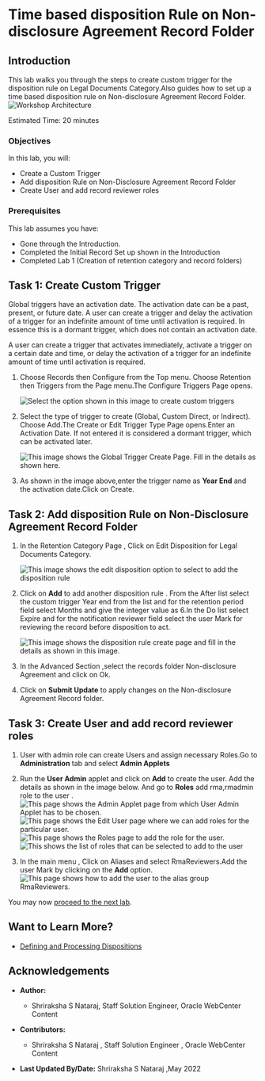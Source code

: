 # Time based disposition Rule on Non-disclosure Agreement Record Folder

## Introduction

This lab walks you through the steps to create custom trigger for the disposition rule on Legal Documents Category.Also guides how to set up a time based disposition rule on Non-disclosure Agreement Record Folder.
   ![Workshop Architecture](./images/workshop-architecture.png "Workshop Architecture")

Estimated Time: 20 minutes

### Objectives

In this lab, you will:
* Create a Custom Trigger
* Add disposition Rule on Non-Disclosure Agreement Record Folder
* Create User and add record reviewer roles

### Prerequisites

This lab assumes you have:
* Gone through the Introduction.
* Completed the Initial Record Set up shown in the Introduction
* Completed Lab 1 (Creation of retention category and record folders)


## Task 1: Create Custom Trigger

Global triggers have an activation date. The activation date can be a past, present, or future date. A user can create a trigger and delay the activation of a trigger for an indefinite amount of time until activation is required. In essence this is a dormant trigger, which does not contain an activation date.

A user can create a trigger that activates immediately, activate a trigger on a certain date and time, or delay the activation of a trigger for an indefinite amount of time until activation is required.

1. Choose Records then Configure from the Top menu. Choose Retention then Triggers from the Page menu.The Configure Triggers Page opens.

   ![Select the option shown in this image to create custom triggers](./images/create-trigger.png "Create Trigger")

2. Select the type of trigger to create (Global, Custom Direct, or Indirect). Choose Add.The Create or Edit Trigger Type Page opens.Enter an Activation Date. If not entered it is considered a dormant trigger, which can be activated later.

   ![This image shows the Global Trigger Create Page. Fill in the details as shown here.](./images/globaltrigger-creation-form.png "Global Trigger Create Page")

3. As shown in the image above,enter the trigger name as **Year End** and the activation date.Click on Create.


## Task 2: Add disposition Rule on Non-Disclosure Agreement Record Folder

  1. In the Retention Category Page , Click on Edit Disposition for Legal Documents Category.
      
      ![This image shows the edit disposition option to select to add the disposition rule](./images/edit-disposition.png "Edit Disposition")

  2. Click on **Add** to add another disposition rule . From the After list select the custom trigger Year end from the list and for the retention period field select Months and give the integer value as 6.In the Do list select Expire and for the notification reviewer field select the user Mark for reviewing the record before disposition to act.

     ![This image shows the disposition rule create page and fill in the details as shown in this image.](./images/disposition-rule-creation-form.png "Disposition Rule Create Page")

  3. In the Advanced Section ,select the records folder Non-disclosure Agreement and click on Ok.

  4. Click on **Submit Update** to apply changes on the Non-disclosure Agreement Record folder.

## Task 3: Create User and add record reviewer roles

  1. User with admin role can create Users and assign necessary Roles.Go to **Administration** tab and select **Admin Applets**

  2. Run the **User Admin** applet and click on **Add** to create the user. Add the details as shown in the image below. And go to **Roles** add rma,rmadmin role to the user .
     ![This page shows the Admin Applet page from which User Admin Applet has to be chosen.](./images/admin-applets.png "Admin Applet Page")
     ![This page shows the Edit User page where we can add roles for the particular user.](./images/edit-user-page.png "Edit User Page")
     ![This page shows the Roles page to add the role for the user.](./images/add-role.png "Add Role Page")
     ![This shows the list of roles that can be selected to add to the user](./images/select-role.png "Select Role Page")

  3. In the main menu , Click on Aliases and select RmaReviewers.Add the user Mark by clicking on the **Add** option.
      ![This page shows how to add the user to the alias group RmaReviewers.](./images/add-user-to-aliasgroup.png "Alias Page ")

You may now [proceed to the next lab](#next).

## Want to Learn More?


* [Defining and Processing Dispositions ](https://docs.oracle.com/en/middleware/webcenter/content/12.2.1.4/webcenter-content-manage/defining-and-processing-dispositions.html#GUID-0827B335-BA5E-4B9C-9270-27BE4520391C)


## Acknowledgements

* **Author:**
    * Shriraksha S Nataraj, Staff Solution Engineer, Oracle WebCenter Content
* **Contributors:**
    * Shriraksha S Nataraj , Staff Solution Engineer , Oracle WebCenter Content

* **Last Updated By/Date:** Shriraksha S Nataraj ,May 2022
